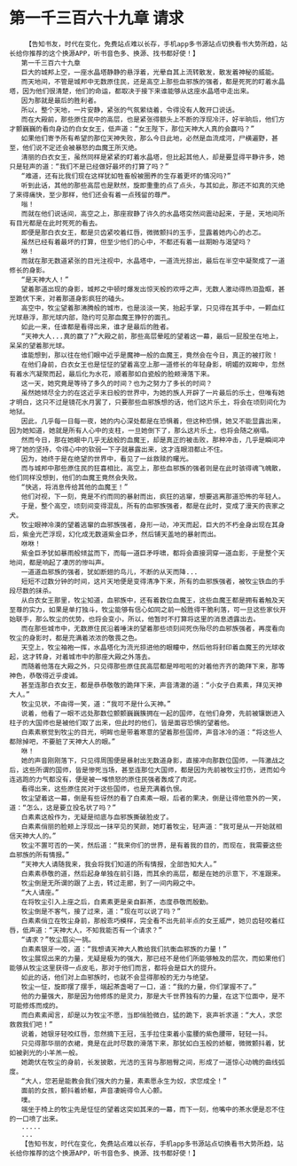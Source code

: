 # 第一千三百六十九章 请求
        【告知书友，时代在变化，免费站点难以长存，手机app多书源站点切换看书大势所趋，站长给你推荐的这个换源APP，听书音色多、换源、找书都好使！】
       第一千三百六十九章
       巨大的城邦上空，一座水晶塔静静的悬浮着，光晕自其上流转散发，散发着神秘的威能。
       而天地间，不管是城邦中无数原住民，还是高空上那些血邪族的强者，都是死死的盯着水晶塔，因为他们很清楚，他们的命运，都取决于接下来谁能够从这座水晶塔中走出来。
       因为那就是最后的胜利者。
       所以，整个天地，一片安静，紧张的气氛萦绕着，令得没有人敢开口说话。
       而在大殿前，那些原住民中的高层，也是紧张得额头上不断的浮现冷汗，好半晌后，他们方才颤巍巍的看向身边的白女女王，低声道：“女王陛下，那位天神大人真的会赢吗？”
       如果他们寄予所有希望的那位天神失败，那么今日此地，必然是血流成河，尸横遍野，甚至，他们说不定还会被暴怒的血魔王所灭绝。
       清丽的白衣女王，虽然同样是紧紧的盯着水晶塔，但比起其他人，却是要显得平静许多，她只是轻声的道：“我们不是已经做好最坏的打算了吗？”
       “难道，还有比我们现在这样犹如牲畜般被圈养的生存着更坏的情况吗?”
       听到此话，其他的那些高层也是默然，旋即重重的点了点头，与其如此，那还不如真的灭绝了来得痛快，至少那样，他们还会有着一点残留的尊严。
       嗡！
       而就在他们说话间，高空之上，那座寂静了许久的水晶塔突然间震动起来，于是，天地间所有目光都是在此时死死的看去。
       即便是那白衣女王，都是贝齿紧咬着红唇，微微颤抖的玉手，显露着她内心的忐忑。
       虽然已经有着最坏的打算，但至少他们的心中，不都还有着一丝期盼与渴望吗？
       咻！
       而就在那无数道紧张的目光注视中，水晶塔中，一道流光掠出，最后在半空中凝聚成了一道修长的身影。
       “是天神大人！”
       望着那道出现的身影，城邦之中顿时爆发出惊天般的欢呼之声，无数人激动得热泪盈眶，甚至跪伏下来，对着那道身影疯狂的磕头。
       高空中，牧尘望着那沸腾般的城市，也是淡淡一笑，抬起手掌，只见得在其手中，一颗血红光球悬浮，那光球内部，隐约可见那血魔王狰狞的面孔。
       如此一来，任谁都是看得出来，谁才是最后的胜者。
       “天神大人...真的赢了?”大殿之前，那些高层晕眩的望着这一幕，最后一屁股坐在地上，呆呆的望着那光球。
       谁能想到，那以往在他们眼中近乎是魔神一般的血魔王，竟然会在今日，真正的被打败！
       在他们身前，白衣女王也是怔怔的望着高空上那一道修长的年轻身影，明媚的双眸中，忽然有着水汽凝聚而起，最后化为水花，顺着那如白瓷般的脸颊滑落下来。
       这一天，她究竟是等待了多久的时间？也为之努力了多长的时间？
       虽然她倾尽全力的在这近乎末日般的世界中，为她的族人开辟了一片最后的乐土，但唯有她才明白，这只不过是镜花水月罢了，只要那些血邪族想的话，他们这片乐土，将会在顷刻间化为地狱。
       因此，几乎每一日每一夜，她的内心深处都是在恐惧着，但这种恐惧，她又不能显露出来，因为她知道，她就是所有人心中的支柱，一旦她倒下了，那么这片乐土，也将会随之崩塌。
       然而今日，那在她眼中几乎无敌般的血魔王，却是真正的被击败，那种冲击，几乎是瞬间冲垮了她的坚持，令得心中的软弱一下子就暴露出来，这才连眼泪都止不住。
       因为，她终于是在绝望的世界中，看见了一丝救赎的曙光。
       而与城邦中那些原住民的狂喜相比，高空上，那些血邪族的强者则是在此时骇得魂飞魄散，他们同样没想到，他们的血魔王竟然会失败。
       “快逃，将消息传给其他的血魔王！”
       他们对视，下一刻，竟是不约而同的暴射而出，疯狂的逃窜，想要逃离那道恐怖的年轻人。
       于是，整个高空，顷刻间变得混乱，所有的血邪族强者，都是在此时，变成了漫天的丧家之犬。
       牧尘眼神冷漠的望着逃窜的血邪族强者，身形一动，冲天而起，巨大的不朽金身出现在其身后，紫金光芒浮现，幻化成无数道紫金巨矛，然后铺天盖地的暴射而出。
       咻咻！
       紫金巨矛犹如暴雨般倾盆而下，而每一道巨矛呼啸，都将会直接洞穿一道血影，于是整个天地间，都是响起了凄厉的惨叫声。
       一道道血邪族的强者，犹如断翅的鸟儿，不断的从天而降...
       短短不过数分钟的时间，这片天地便是变得清净下来，所有的血邪族强者，被牧尘铁血的手段尽数的抹杀。
       从白衣女王那里，牧尘知道，血邪族中，还有着数位血魔王，这些血魔王都是拥有着触及天至尊的实力，如果是单打独斗，牧尘能够有信心如同之前一般胜得干脆利落，可一旦这些家伙开始联手，那么牧尘的优势，也将会变小，所以，他暂时不打算将这里的消息透露出去。
       而在那些城市中，无数原住民沿着唾沫的望着那些顷刻间死伤殆尽的血邪族强者，再度看向牧尘的身影时，都是充满着浓浓的敬畏之色。
       天空上，牧尘袖袍一挥，水晶塔化为流光掠进他的眼瞳中，然后他将封印着血魔王的光球收起，这才转身，对着城市中的那座大殿之外落去。
       而随着他落在大殿之外，只见得那些原住民高层都是哗啦啦的对着他齐齐的跪拜下来，那等神色，恭敬得近乎虔诚。
       甚至连那白衣女王，都是恭恭敬敬的跪拜下来，声音清澈的道：“小女子白素素，拜见天神大人。”
       牧尘见状，不由得一笑，道：“我可不是什么天神。”
       说着，他看了一眼不远处那数位颤颤巍巍簇拥在一起的国师，在他们身旁，先前被镶嵌进入柱子的大国师也是被他们取了出来，但此时的他们，皆是面容恐惧的望着他。
       白素素察觉到牧尘的目光，明眸也是带着寒意的望着那些国师，声音冰冷的道：“将这些人都除掉吧，不要脏了天神大人的眼。”
       咻！
       她的声音刚刚落下，只见得周围便是暴射出无数道身影，直接冲向那数位国师，一阵激战之后，这些所谓的国师，皆是惨死当场，甚至连那位大国师，都是因为先前被牧尘打伤，进而如今连逃跑的力气都没有，便是被一堆愤怒的原住民强者轰成了肉泥。
       看得出来，这些原住民对于这些国师，也是充满着仇恨。
       牧尘望着这一幕，倒是有些讶然的看了白素素一眼，后者的果决，倒是让得他意外的一笑，道：“怎么，这是要立投名状了吗？”
       白素素这般作为，无疑是彻底与血邪族撕破脸皮了。
       白素素俏丽的脸颊上浮现出一抹罕见的笑颜，她盯着牧尘，轻声道：“我可是从一开始就相信天神大人的。”
       牧尘不置可否的一笑，然后道：“我来你们的世界，是有着我的目的，而现在，我需要这些血邪族的所有情报。”
       “天神大人请随我来，我会将我们知道的所有情报，全部告知大人。”
       白素素恭敬的道，然后起身单独在前引路，而其余的高层，都是在她的示意下，不准跟来。
       牧尘倒是无所谓的跟了上去，转过走廊，到了一间内殿之中。
       “大人请座。”
       在将牧尘引入上座之后，白素素更是亲自斟茶，态度恭敬而殷勤。
       牧尘倒是不客气，接了过来，道：“现在可以说了吗？”
       白素素俏立在牧尘身前，那般乖巧模样，完全看不出先前半点的女王威严，她贝齿轻咬着红唇，低声道：“天神大人，不知我能否有一个请求？”
       “请求？”牧尘眉尖一挑。
       白素素银牙一咬，道：“我想请天神大人教给我们抗衡血邪族的力量！”
       牧尘展现出来的力量，无疑是极为的强大，那已经不是他们所能够触及的层次，而如果他们能够从牧尘这里获得一点皮毛，那对于他们而言，都将会是巨大的提升。
       如此的话，他们对上血邪族时，也就不会显得那般的无力与绝望。
       牧尘一怔，旋即摆了摆手，端起茶盏喝了一口，道：“我的力量，你们掌握不了。”
       他的力量强大，那是因为他修炼的是灵力，那是大千世界独有的力量，在这下位面中，是不可能修炼而成的。
       而白素素闻言，却是以为牧尘不愿，当即俏脸微白，猛的跪下，哀声祈求道：“大人，求您救救我们吧！”
       说着，她银牙轻咬红唇，忽然摘下王冠，玉手拉住束着小蛮腰的紫色腰带，轻轻一抖。
       只见得那华丽的衣裙，竟是在此时尽数的滑落下来，那犹如白玉般的娇躯，微微颤抖着，犹如被剥光的小羊羔一般。
       她跪伏在牧尘的身前，长发披散，光洁的玉背与那翘臀之间，形成了一道惊心动魄的曲线弧度。
       “大人，您若是能教会我们强大的力量，素素愿永生为奴，求您成全！”
       面前的女孩，颤抖着娇躯，声音凄婉得令人心颤。
       噗。
       端坐于椅上的牧尘先是怔怔的望着这突如其来的一幕，而下一刻，他嘴中的茶水便是忍不住的一口喷了出来。
       .....
       ...
       【告知书友，时代在变化，免费站点难以长存，手机app多书源站点切换看书大势所趋，站长给你推荐的这个换源APP，听书音色多、换源、找书都好使！】